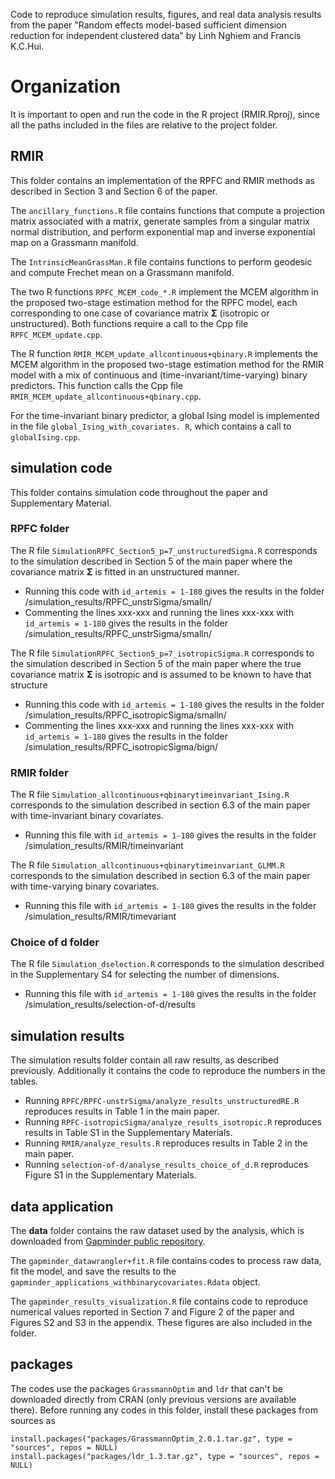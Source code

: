 Code to reproduce simulation results, figures, and real data analysis results from the paper "Random effects model-based sufficient dimension reduction for independent clustered data" by Linh Nghiem and Francis K.C.Hui.

# Organization

It is important to open and run the code in the R project (RMIR.Rproj), since all the paths included in the files are relative to the project folder.

## RMIR

This folder contains an implementation of the RPFC and RMIR methods as described in Section 3 and Section 6 of the paper. 

The `ancillary_functions.R` file contains functions that compute a projection matrix associated with a matrix, generate samples from a singular matrix normal distribution, and perform exponential map and inverse exponential map on a Grassmann manifold. 

The `IntrinsicMeanGrassMan.R` file contains functions to perform geodesic and compute Frechet mean on a Grassmann manifold. 

The two R functions `RPFC_MCEM_code_*.R` implement the MCEM algorithm in the proposed two-stage estimation method for the RPFC model, each corresponding to one case of covariance matrix $\mathbf{\Sigma}$ (isotropic or unstructured). Both functions require a call to the Cpp file `RPFC_MCEM_update.cpp`. 

The R function `RMIR_MCEM_update_allcontinuous+qbinary.R` implements the MCEM algorithm in the proposed two-stage estimation method for the RMIR model with a mix of continuous and (time-invariant/time-varying) binary predictors. This function calls the Cpp file `RMIR_MCEM_update_allcontinuous+qbinary.cpp`.

For the time-invariant binary predictor, a global  Ising model is implemented in the file `global_Ising_with_covariates. R`, which contains a call to `globalIsing.cpp`. 

## simulation code

This folder contains simulation code throughout the paper and Supplementary Material.

### RPFC folder

The R file `SimulationRPFC_Section5_p=7_unstructuredSigma.R` corresponds to the simulation described in Section 5 of the main paper where the covariance matrix $\mathbf{\Sigma}$ is fitted in an unstructured manner.
  - Running this code with `id_artemis = 1-180` gives the results in the folder /simulation_results/RPFC_unstrSigma/smalln/
  - Commenting the lines xxx-xxx and running the lines xxx-xxx with `id_artemis = 1-180`  gives the results in the folder /simulation_results/RPFC_unstrSigma/smalln/

The R file `SimulationRPFC_Section5_p=7_isotropicSigma.R` corresponds to the simulation described in Section 5 of the main paper where the true covariance matrix $\mathbf{\Sigma}$ is isotropic and is assumed to be known to have that structure
  - Running this code with `id_artemis = 1-180` gives the results in the folder /simulation_results/RPFC_isotropicSigma/smalln/
  - Commenting the lines xxx-xxx and running the lines xxx-xxx with `id_artemis = 1-180`  gives the results in the folder /simulation_results/RPFC_isotropicSigma/bign/

### RMIR folder

The R file `Simulation_allcontinuous+qbinarytimeinvariant_Ising.R` corresponds to the simulation described in section 6.3 of the main paper with time-invariant binary covariates.
  - Running this file with `id_artemis = 1-180` gives the results in the folder /simulation_results/RMIR/timeinvariant

The R file `Simulation_allcontinuous+qbinarytimeinvariant_GLMM.R` corresponds to the simulation described in section 6.3 of the main paper with time-varying binary covariates.
  - Running this file with `id_artemis = 1-180` gives the results in the folder /simulation_results/RMIR/timevariant

### Choice of d folder

The R file `Simulation_dselection.R` corresponds to the simulation described in the Supplementary S4 for selecting the number of dimensions.
  - Running this file with `id_artemis = 1-180` gives the results in the folder /simulation_results/selection-of-d/results

    
## simulation results

The simulation results folder contain all raw results, as described previously. Additionally it contains the code to reproduce the numbers in the tables. 

- Running `RPFC/RPFC-unstrSigma/analyze_results_unstructuredRE.R` reproduces results in Table 1 in the main paper.
- Running `RPFC-isotropicSigma/analyze_results_isotropic.R` reproduces results in Table S1 in the Supplementary Materials.
- Running `RMIR/analyze_results.R` reproduces results in Table 2 in the main paper.
- Running `selection-of-d/analyse_results_choice_of_d.R` reproduces Figure S1 in the Supplementary Materials.

## data application

The **data** folder contains the raw dataset used by the analysis, which is downloaded from [Gapminder public repository](https://www.gapminder.org/data/).

The `gapminder_datawrangler+fit.R` file contains codes to process raw data, fit the model, and save the results to the `gapminder_applications_withbinarycovariates.Rdata` object. 

The `gapminder_results_visualization.R` file contains code to reproduce numerical values reported in Section 7 and Figure 2 of the paper and Figures S2 and S3 in the appendix. These figures are also included in the folder. 

## packages

The codes use the packages `GrassmannOptim` and `ldr` that can't be downloaded directly from CRAN (only previous versions are available there). Before running any codes in this folder, install these packages from sources as

```{r}
install.packages("packages/GrassmannOptim_2.0.1.tar.gz", type = "sources", repos = NULL)
install.packages("packages/ldr_1.3.tar.gz", type = "sources", repos = NULL)
```






